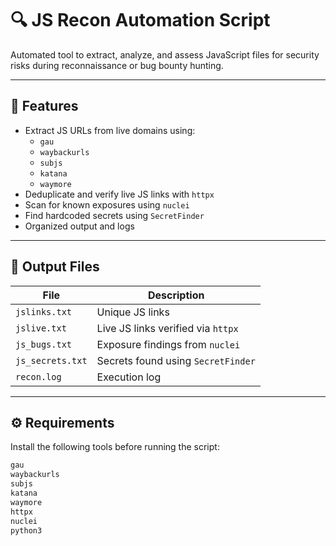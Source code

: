 # 🔍 JS Recon Automation Script

Automated tool to extract, analyze, and assess JavaScript files for security risks during reconnaissance or bug bounty hunting.

---

## 🚀 Features

- Extract JS URLs from live domains using:
  - `gau`
  - `waybackurls`
  - `subjs`
  - `katana`
  - `waymore`
- Deduplicate and verify live JS links with `httpx`
- Scan for known exposures using `nuclei`
- Find hardcoded secrets using `SecretFinder`
- Organized output and logs

---

## 📂 Output Files

| File              | Description                             |
|-------------------|-----------------------------------------|
| `jslinks.txt`     | Unique JS links                         |
| `jslive.txt`      | Live JS links verified via `httpx`      |
| `js_bugs.txt`     | Exposure findings from `nuclei`         |
| `js_secrets.txt`  | Secrets found using `SecretFinder`      |
| `recon.log`       | Execution log                           |

---

## ⚙️ Requirements

Install the following tools before running the script:

```bash
gau
waybackurls
subjs
katana
waymore
httpx
nuclei
python3
